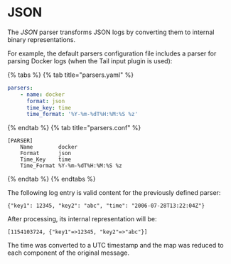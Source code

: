 # JSON

The _JSON_ parser transforms JSON logs by converting them to internal binary representations.

For example, the default parsers configuration file includes a parser for parsing Docker logs (when the Tail input plugin is used):

{% tabs %}
{% tab title="parsers.yaml" %}

```yaml
parsers:
    - name: docker
      format: json
      time_key: time
      time_format: '%Y-%m-%dT%H:%M:%S %z'
```

{% endtab %}
{% tab title="parsers.conf" %}

```text
[PARSER]
    Name        docker
    Format      json
    Time_Key    time
    Time_Format %Y-%m-%dT%H:%M:%S %z
```

{% endtab %}
{% endtabs %}

The following log entry is valid content for the previously defined parser:

```text
{"key1": 12345, "key2": "abc", "time": "2006-07-28T13:22:04Z"}
```

After processing, its internal representation will be:

```text
[1154103724, {"key1"=>12345, "key2"=>"abc"}]
```

The time was converted to a UTC timestamp and the map was reduced to each component of the original message.